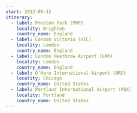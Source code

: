 ```yaml
---
start: 2012-09-12
itinerary:
  - label: Preston Park (PRP)
    locality: Brighton
    country_name: England
  - label: London Victoria (VIC)
    locality: London
    country_name: England
  - label: London Heathrow Airport (LHR)
    locality: London
    country_name: England
  - label: O’Hare International Airport (ORD)
    locality: Chicago
    country_name: United States
  - label: Portland International Airport (PDX)
    locality: Portland
    country_name: United States
---
```

